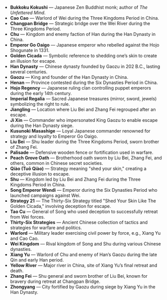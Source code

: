 - **Bukkoku Kokushi** — Japanese Zen Buddhist monk; author of *The Unfettered Mind*.
- **Cao Cao** — Warlord of Wei during the Three Kingdoms Period in China.
- **Changpan Bridge** — Strategic bridge over the Wei River during the Three Kingdoms Period.
- **Chu** — Kingdom and enemy faction of Han during the Han Dynasty in China.
- **Emperor Go Oaigo** — Japanese emperor who rebelled against the Hojo Shogunate in 1331.
- **Golden Cicada** — Symbolic reference to shedding one’s skin to create an illusion for escape.
- **Han Dynasty** — Chinese dynasty founded by Gaozu in 202 B.C., lasting several centuries.
- **Gaozu** — King and founder of the Han Dynasty in China.
- **Henan** — Province contested during the Six Dynasties Period in China.
- **Hojo Regency** — Japanese ruling clan controlling puppet emperors during the early 14th century.
- **Imperial Regalia** — Sacred Japanese treasures (mirror, sword, jewels) symbolizing the right to rule.
- **Jiangling** — Location where Liu Bei and Zhang Fei regrouped after an escape.
- **Ji Xin** — Commander who impersonated King Gaozu to enable escape during the Han Dynasty siege.
- **Kusunoki Masashige** — Loyal Japanese commander renowned for strategy and loyalty to Emperor Go Oaigo.
- **Liu Bei** — Shu leader during the Three Kingdoms Period, sworn brother of Zhang Fei.
- **Palisade** — Defensive wooden fence or fortification used in warfare.
- **Peach Grove Oath** — Brotherhood oath sworn by Liu Bei, Zhang Fei, and others, common in Chinese secret societies.
- **Qiào (Tuō Qiào)** — Strategy meaning "shed your skin," creating a deceptive illusion to escape.
- **Shu** — Kingdom led by Liu Bei and Zhang Fei during the Three Kingdoms Period in China.
- **Song Emperor Wendi** — Emperor during the Six Dynasties Period who launched campaigns against Wei.
- **Strategy 21** — The Thirty-Six Strategy titled "Shed Your Skin Like The Golden Cicada," involving deception for escape.
- **Tao Cu** — General of Song who used deception to successfully retreat from Wei forces.
- **Thirty-Six Strategies** — Ancient Chinese collection of tactics and strategies for warfare and politics.
- **Warlord** — Military leader exercising civil power by force, e.g., Xiang Yu and Cao Cao.
- **Wei Kingdom** — Rival kingdom of Song and Shu during various Chinese dynasties.
- **Xiang Yu** — Warlord of Chu and enemy of Han’s Gaozu during the late Qin and early Han period.
- **Yellow River** — Major river in China, site of Xiang Yu’s final retreat and death.
- **Zhang Fei** — Shu general and sworn brother of Liu Bei, known for bravery during retreat at Changpan Bridge.
- **Zhongyang** — City fortified by Gaozu during siege by Xiang Yu in the Han Dynasty.
